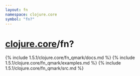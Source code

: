 ```yaml
---
layout: fn
namespace: clojure.core
symbol: "fn?"
---
```


# [clojure.core](../)/fn?

{% include 1.5.1/clojure.core/fn_qmark/docs.md %}
{% include 1.5.1/clojure.core/fn_qmark/examples.md %}
{% include 1.5.1/clojure.core/fn_qmark/src.md %}

